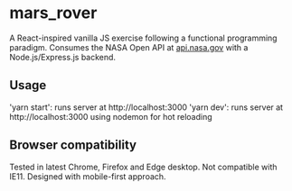 # mars_rover
A React-inspired vanilla JS exercise following a functional programming paradigm. Consumes the NASA Open API at <a href='https://api.nasa.gov/'>api.nasa.gov</a> with a Node.js/Express.js backend.

## Usage
'yarn start': runs server at http://localhost:3000
'yarn dev': runs server at http://localhost:3000 using nodemon for hot reloading

## Browser compatibility
Tested in latest Chrome, Firefox and Edge desktop. Not compatible with IE11.
Designed with mobile-first approach.
